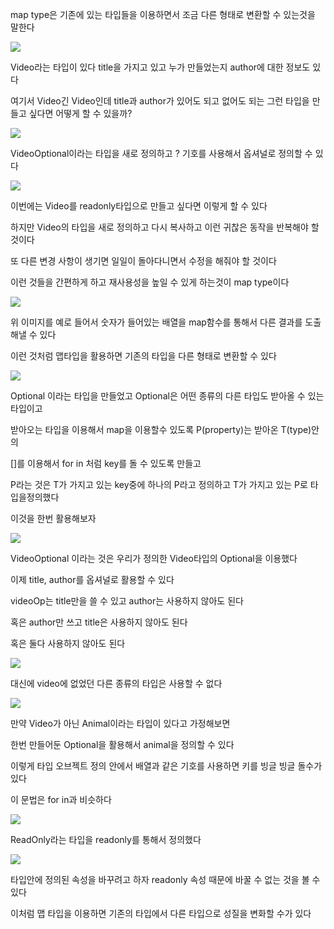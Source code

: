map type은 기존에 있는 타입들을 이용하면서 조금 다른 형태로 변환할 수 있는것을 말한다

![](https://images.velog.io/images/feelslikemmmm/post/258b7983-c126-4863-82be-6d3050bd25b6/%E1%84%89%E1%85%B3%E1%84%8F%E1%85%B3%E1%84%85%E1%85%B5%E1%86%AB%E1%84%89%E1%85%A3%E1%86%BA%202021-05-31%20%E1%84%8B%E1%85%A9%E1%84%92%E1%85%AE%202.19.34.png)

Video라는 타입이 있다 title을 가지고 있고 누가 만들었는지 author에 대한 정보도 있다

여기서 Video긴 Video인데 title과 author가 있어도 되고 없어도 되는 그런 타입을 만들고 싶다면 어떻게 할 수 있을까?

![](https://images.velog.io/images/feelslikemmmm/post/e61a0e99-e356-433c-adcb-3dcacd15c1e3/%E1%84%89%E1%85%B3%E1%84%8F%E1%85%B3%E1%84%85%E1%85%B5%E1%86%AB%E1%84%89%E1%85%A3%E1%86%BA%202021-05-31%20%E1%84%8B%E1%85%A9%E1%84%92%E1%85%AE%202.21.46.png)

VideoOptional이라는 타입을 새로 정의하고 ? 기호를 사용해서 옵셔널로 정의할 수 있다

![](https://images.velog.io/images/feelslikemmmm/post/ddc26004-ace5-44e0-8380-a15e4643fbfa/%E1%84%89%E1%85%B3%E1%84%8F%E1%85%B3%E1%84%85%E1%85%B5%E1%86%AB%E1%84%89%E1%85%A3%E1%86%BA%202021-05-31%20%E1%84%8B%E1%85%A9%E1%84%92%E1%85%AE%202.23.32.png)

이번에는 Video를 readonly타입으로 만들고 싶다면 이렇게 할 수 있다

하지만 Video의 타입을 새로 정의하고 다시 복사하고 이런 귀찮은 동작을 반복해야 할 것이다

또 다른 변경 사항이 생기면 일일이 돌아다니면서 수정을 해줘야 할 것이다

이런 것들을 간편하게 하고 재사용성을 높일 수 있게 하는것이 map type이다

![](https://images.velog.io/images/feelslikemmmm/post/64209238-7d5a-4acc-b235-e66b1efe2178/%E1%84%89%E1%85%B3%E1%84%8F%E1%85%B3%E1%84%85%E1%85%B5%E1%86%AB%E1%84%89%E1%85%A3%E1%86%BA%202021-05-31%20%E1%84%8B%E1%85%A9%E1%84%92%E1%85%AE%202.38.42.png)

위 이미지를 예로 들어서 숫자가 들어있는 배열을 map함수를 통해서 다른 결과를 도출해낼 수 있다

이런 것처럼 맵타입을 활용하면 기존의 타입을 다른 형태로 변환할 수 있다

![](https://images.velog.io/images/feelslikemmmm/post/8a6cc12e-eaba-43df-943f-4f792fe38b82/%E1%84%89%E1%85%B3%E1%84%8F%E1%85%B3%E1%84%85%E1%85%B5%E1%86%AB%E1%84%89%E1%85%A3%E1%86%BA%202021-05-31%20%E1%84%8B%E1%85%A9%E1%84%92%E1%85%AE%203.43.28.png)

Optional 이라는 타입을 만들었고 Optional은 어떤 종류의 다른 타입도 받아올 수 있는 타입이고

받아오는 타입을 이용해서 map을 이용할수 있도록 P(property)는 받아온 T(type)안의

[]를 이용해서 for in 처럼 key를 돌 수 있도록 만들고

P라는 것은 T가 가지고 있는 key중에 하나의 P라고 정의하고 T가 가지고 있는 P로 타입을정의했다

이것을 한번 활용해보자

![](https://images.velog.io/images/feelslikemmmm/post/c14c7624-6b3f-412a-91c7-0c970755c6fc/%E1%84%89%E1%85%B3%E1%84%8F%E1%85%B3%E1%84%85%E1%85%B5%E1%86%AB%E1%84%89%E1%85%A3%E1%86%BA%202021-05-31%20%E1%84%8B%E1%85%A9%E1%84%92%E1%85%AE%203.46.54.png)

VideoOptional 이라는 것은 우리가 정의한 Video타입의 Optional을 이용했다

이제 title, author를 옵셔널로 활용할 수 있다

videoOp는 title만을 쓸 수 있고 author는 사용하지 않아도 된다

혹은 author만 쓰고 title은 사용하지 않아도 된다

혹은 둘다 사용하지 않아도 된다

![](https://images.velog.io/images/feelslikemmmm/post/880f120a-5688-4e13-abf7-7108f14db1ac/%E1%84%89%E1%85%B3%E1%84%8F%E1%85%B3%E1%84%85%E1%85%B5%E1%86%AB%E1%84%89%E1%85%A3%E1%86%BA%202021-05-31%20%E1%84%8B%E1%85%A9%E1%84%92%E1%85%AE%203.49.23.png)

대신에 video에 없었던 다른 종류의 타입은 사용할 수 없다

![](https://images.velog.io/images/feelslikemmmm/post/fe220db7-829e-4298-b6c3-1ab250dbdb87/%E1%84%89%E1%85%B3%E1%84%8F%E1%85%B3%E1%84%85%E1%85%B5%E1%86%AB%E1%84%89%E1%85%A3%E1%86%BA%202021-05-31%20%E1%84%8B%E1%85%A9%E1%84%92%E1%85%AE%203.51.57.png)

만약 Video가 아닌 Animal이라는 타입이 있다고 가정해보면

한번 만들어둔 Optional을 활용해서 animal을 정의할 수 있다

이렇게 타입 오브젝트 정의 안에서 배열과 같은 기호를 사용하면 키를 빙글 빙글 돌수가 있다

이 문법은 for in과 비슷하다

![](https://images.velog.io/images/feelslikemmmm/post/d6569df2-47f1-4ada-9955-d83ae5eba35f/%E1%84%89%E1%85%B3%E1%84%8F%E1%85%B3%E1%84%85%E1%85%B5%E1%86%AB%E1%84%89%E1%85%A3%E1%86%BA%202021-05-31%20%E1%84%8B%E1%85%A9%E1%84%92%E1%85%AE%203.55.09.png)

ReadOnly라는 타입을 readonly를 통해서 정의했다

![](https://images.velog.io/images/feelslikemmmm/post/59608385-db38-4f00-bdf6-ff8f4d67790d/%E1%84%89%E1%85%B3%E1%84%8F%E1%85%B3%E1%84%85%E1%85%B5%E1%86%AB%E1%84%89%E1%85%A3%E1%86%BA%202021-05-31%20%E1%84%8B%E1%85%A9%E1%84%92%E1%85%AE%203.55.39.png)

타입안에 정의된 속성을 바꾸려고 하자 readonly 속성 때문에 바꿀 수 없는 것을 볼 수 있다

이처럼 맵 타입을 이용하면 기존의 타입에서 다른 타입으로 성질을 변화할 수가 있다
